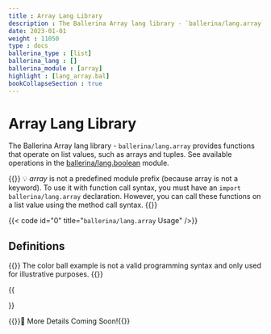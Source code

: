 ```yaml
---
title : Array Lang Library
description : The Ballerina Array lang library - `ballerina/lang.array` provides functions that operate on list values, such as arrays and tuples.
date: 2023-01-01
weight : 11050
type : docs
ballerina_type : [list]
ballerina_lang : []
ballerina_module : [array]
highlight : [lang_array.bal]
bookCollapseSection : true
---
```


# Array Lang Library

The Ballerina Array lang library - `ballerina/lang.array` provides functions that operate on list values, such as arrays and tuples.
See available operations in the [ballerina/lang.boolean](https://ballerina.io/spec/lang/master/#lang.boolean) module.
<!--more-->

{{<hint warning>}}
💡 _array_ is not a predefined module prefix (because array is not a keyword).
To use it with function call syntax, you must have an `import ballerina/lang.array` declaration.
However, you can call these functions on a list value using the method call syntax.
{{</hint>}}

{{< code id="0" title="`ballerina/lang.array` Usage" />}}

## Definitions
{{<hint warning>}}
The color ball example is not a valid programming syntax and only used for illustrative purposes.
{{</hint>}}

{{<section>}}

{{<hint>}}🚧 More Details Coming Soon!{{</hint>}}
